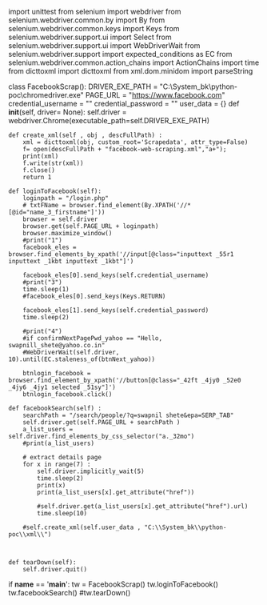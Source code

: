 import unittest
from selenium import webdriver
from selenium.webdriver.common.by import By
from selenium.webdriver.common.keys import Keys
from selenium.webdriver.support.ui import Select
from selenium.webdriver.support.ui import WebDriverWait
from selenium.webdriver.support import expected_conditions as EC
from selenium.webdriver.common.action_chains import ActionChains
import time
from dicttoxml import dicttoxml
from xml.dom.minidom import parseString

class FacebookScrap():
    DRIVER_EXE_PATH = "C:\System_bk\python-poc\chromedriver.exe"
    PAGE_URL = "https://www.facebook.com"
    credential_username = ""
    credential_password = ""
    user_data = {}
    def __init__(self, driver= None):
        self.driver = webdriver.Chrome(executable_path=self.DRIVER_EXE_PATH)

    def create_xml(self , obj , descFullPath) :
        xml = dicttoxml(obj, custom_root='Scrapedata', attr_type=False)
        f= open(descFullPath + "facebook-web-scraping.xml","a+");
        print(xml)
        f.write(str(xml))
        f.close()
        return 1

    def loginToFacebook(self): 
        loginpath = "/login.php"
        # txtFName = browser.find_element(By.XPATH('//*[@id="name_3_firstname"]'))
        browser = self.driver
        browser.get(self.PAGE_URL + loginpath)
        browser.maximize_window()
        #print("1")
        facebook_eles = browser.find_elements_by_xpath('//input[@class="inputtext _55r1 inputtext _1kbt inputtext _1kbt"]')
        
        facebook_eles[0].send_keys(self.credential_username)
        #print("3")
        time.sleep(1)
        #facebook_eles[0].send_keys(Keys.RETURN)
        
        facebook_eles[1].send_keys(self.credential_password)
        time.sleep(2)
       
        #print("4")
        #if confirmNextPagePwd_yahoo == "Hello, swapnill_shete@yahoo.co.in"
        #WebDriverWait(self.driver, 10).until(EC.staleness_of(btnNext_yahoo))
        
        btnlogin_facebook = browser.find_element_by_xpath('//button[@class="_42ft _4jy0 _52e0 _4jy6 _4jy1 selected _51sy"]')
        btnlogin_facebook.click()
   
    def facebookSearch(self) :
        searchPath = "/search/people/?q=swapnil shete&epa=SERP_TAB"
        self.driver.get(self.PAGE_URL + searchPath )
        a_list_users = self.driver.find_elements_by_css_selector("a._32mo")
        #print(a_list_users)
        
        # extract details page 
        for x in range(7) : 
            self.driver.implicitly_wait(5)
            time.sleep(2)
            print(x)
            print(a_list_users[x].get_attribute("href"))

            #self.driver.get(a_list_users[x].get_attribute("href").url)
            time.sleep(10)
            
        #self.create_xml(self.user_data , "C:\\System_bk\\python-poc\\xml\\")



    def tearDown(self):
        self.driver.quit()

if __name__ == '__main__':
    tw = FacebookScrap()
    tw.loginToFacebook()
    tw.facebookSearch()
    #tw.tearDown()

